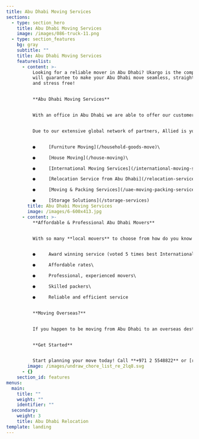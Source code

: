 ```yaml
---
title: Abu Dhabi Moving Services
sections:
  - type: section_hero
    title: Abu Dhabi Moving Services
    image: /images/086-truck-11.png
  - type: section_features
    bg: gray
    subtitle: ""
    title: Abu Dhabi Moving Services
    featureslist:
      - content: >-
          Looking for a reliable mover in Abu Dhabi? Ukargo is the company who
          will guarantee to make your Abu Dhabi move seamless, straight forward
          and stress free!


          **Abu Dhabi Moving Services**


          With an office in Abu Dhabi we are able to offer our customers a fantastic range of moving services that will save you time, effort (and money!).


          Due to our extensive global network of partners, Allied is your one stop moving shop. Our Abu Dhabi moving services include:


          ●     [Furniture Moving](/household-goods-move)\

          ●     [House Moving](/house-moving)\

          ●     [International Moving Services](/international-moving-services)\

          ●     [Relocation Service from Abu Dhabi](/relocation-services-from-abu-dhabi)\

          ●     [Moving & Packing Services](/uae-moving-packing-services)[](https://www.allied.com/ae/services/uae-moving-packing-services)\

          ●     [Storage Solutions](/storage-services)
        title: Abu Dhabi Moving Services
        image: /images/6-600x413.jpg
      - content: >-
          **Affordable & Professional Abu Dhabi Movers**


          With so many **local movers** to choose from how do you know **which mover is the right one for you**? We have prepared detailed information on choosing the right mover for you, however we can tell you that you can be confident with us you will be receiving:


          ●     Award winning service (voted 5 times best International Mover)\

          ●     Affordable rates\

          ●     Professional, experienced movers\

          ●     Skilled packers\

          ●     Reliable and efficient service


          **Moving Overseas?**


          If you happen to be moving from Abu Dhabi to an overseas destination, look no further than our [international moving](/understanding-the-move-process) team. Whether relocating overseas for work, or moving with family, your international move from Abu Dhabi will be effortless!


          **Get Started**


          Start planning your move today! Call **+971 2 5548822** or [request a moving quote online.](/contact)
        image: /images/undraw_chore_list_re_2lq8.svg
      - {}
    section_id: features
menus:
  main:
    title: ""
    weight: ""
    identifier: ""
  secondary:
    weight: 3
    title: Abu Dhabi Relocation
template: landing
---
```

